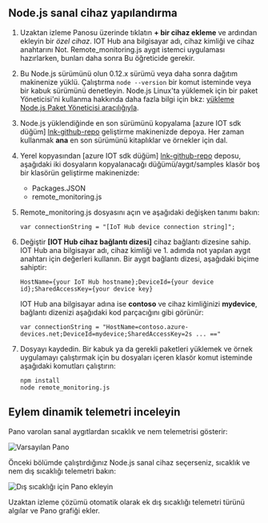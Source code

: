 ## <a name="configure-the-nodejs-simulated-device"></a>Node.js sanal cihaz yapılandırma
1. Uzaktan izleme Panosu üzerinde tıklatın **+ bir cihaz ekleme** ve ardından ekleyin bir *özel cihaz*. IOT Hub ana bilgisayar adı, cihaz kimliği ve cihaz anahtarını Not. Remote_monitoring.js aygıt istemci uygulaması hazırlarken, bunları daha sonra Bu öğreticide gerekir.
2. Bu Node.js sürümünü olun 0.12.x sürümü veya daha sonra dağıtım makinenize yüklü. Çalıştırma `node --version` bir komut isteminde veya bir kabuk sürümünü denetleyin. Node.js Linux'ta yüklemek için bir paket Yöneticisi'ni kullanma hakkında daha fazla bilgi için bkz: [yükleme Node.js Paket Yöneticisi aracılığıyla][node-linux].
3. Node.js yüklendiğinde en son sürümünü kopyalama [azure IOT sdk düğüm] [ lnk-github-repo] geliştirme makinenizde depoya. Her zaman kullanmak **ana** en son sürümünü kitaplıklar ve örnekler için dal.
4. Yerel kopyasından [azure IOT sdk düğüm] [ lnk-github-repo] deposu, aşağıdaki iki dosyaların kopyalanacağı düğümü/aygıt/samples klasör boş bir klasörün geliştirme makinenizde:
   
   * Packages.JSON
   * remote_monitoring.js
5. Remote_monitoring.js dosyasını açın ve aşağıdaki değişken tanımı bakın:
   
    ```
    var connectionString = "[IoT Hub device connection string]";
    ```
6. Değiştir **[IOT Hub cihaz bağlantı dizesi]** cihaz bağlantı dizesine sahip. IOT Hub ana bilgisayar adı, cihaz kimliği ve 1. adımda not yapılan aygıt anahtarı için değerleri kullanın. Bir aygıt bağlantı dizesi, aşağıdaki biçime sahiptir:
   
    ```
    HostName={your IoT Hub hostname};DeviceId={your device id};SharedAccessKey={your device key}
    ```
   
    IOT Hub ana bilgisayar adına ise **contoso** ve cihaz kimliğinizi **mydevice**, bağlantı dizenizi aşağıdaki kod parçacığını gibi görünür:
   
    ```
    var connectionString = "HostName=contoso.azure-devices.net;DeviceId=mydevice;SharedAccessKey=2s ... =="
    ```
7. Dosyayı kaydedin. Bir kabuk ya da gerekli paketleri yüklemek ve örnek uygulamayı çalıştırmak için bu dosyaları içeren klasör komut isteminde aşağıdaki komutları çalıştırın:
   
    ```
    npm install
    node remote_monitoring.js
    ```

## <a name="observe-dynamic-telemetry-in-action"></a>Eylem dinamik telemetri inceleyin
Pano varolan sanal aygıtlardan sıcaklık ve nem telemetrisi gösterir:

![Varsayılan Pano][image1]

Önceki bölümde çalıştırdığınız Node.js sanal cihaz seçerseniz, sıcaklık ve nem dış sıcaklığı telemetri bakın:

![Dış sıcaklığı için Pano ekleyin][image2]

Uzaktan izleme çözümü otomatik olarak ek dış sıcaklığı telemetri türünü algılar ve Pano grafiği ekler.

[node-linux]: https://github.com/nodejs/node-v0.x-archive/wiki/Installing-Node.js-via-package-manager
[lnk-github-repo]: https://github.com/Azure/azure-iot-sdk-node
[image1]: media/iot-suite-send-external-temperature/image1.png
[image2]: media/iot-suite-send-external-temperature/image2.png